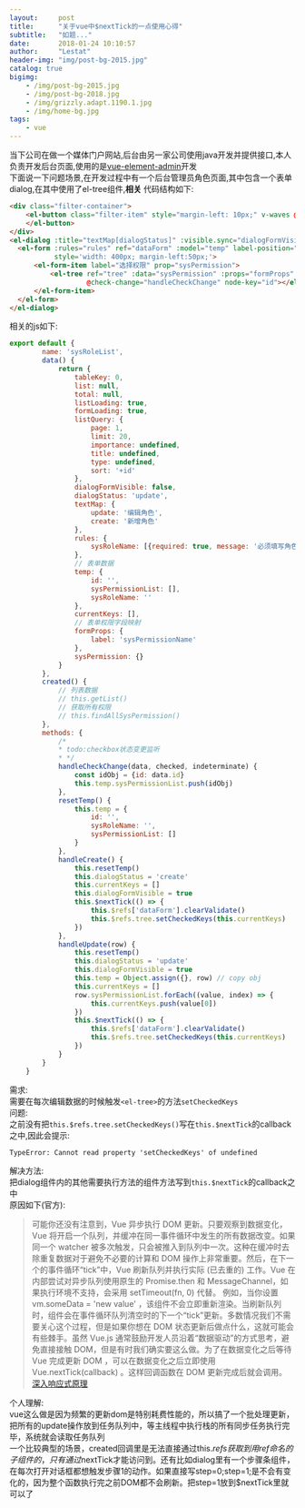 ```yaml
---
layout:     post
title:      "关于vue中$nextTick的一点使用心得"
subtitle:   "如题..."
date:       2018-01-24 10:10:57
author:     "Lestat"
header-img: "img/post-bg-2015.jpg"
catalog: true
bigimg:
    - /img/post-bg-2015.jpg
    - /img/post-bg-2018.jpg
    - /img/grizzly.adapt.1190.1.jpg
    - /img/home-bg.jpg
tags:
    - vue
---
```




当下公司在做一个媒体门户网站,后台由另一家公司使用java开发并提供接口,本人负责开发后台页面,使用的是[vue-element-admin](https://github.com/PanJiaChen/vue-element-admin)开发  
下面说一下问题场景,在开发过程中有一个后台管理员角色页面,其中包含一个表单dialog,在其中使用了el-tree组件,**相关** 代码结构如下:  
```html
<div class="filter-container">
    <el-button class="filter-item" style="margin-left: 10px;" v-waves @click="handleCreate" type="primary" icon="el-icon-edit">新增角色
    </el-button>
</div>
<el-dialog :title="textMap[dialogStatus]" :visible.sync="dialogFormVisible" width="50%">
  <el-form :rules="rules" ref="dataForm" :model="temp" label-position="top" label-width="90px"
           style='width: 400px; margin-left:50px;'>
      <el-form-item label="选择权限" prop="sysPermission">
          <el-tree ref="tree" :data="sysPermission" :props="formProps" show-checkbox
                   @check-change="handleCheckChange" node-key="id"></el-tree>
      </el-form-item>
  </el-form>
</el-dialog>
```
相关的js如下:  
```javascript
export default {
        name: 'sysRoleList',
        data() {
            return {
                tableKey: 0,
                list: null,
                total: null,
                listLoading: true,
                formLoading: true,
                listQuery: {
                    page: 1,
                    limit: 20,
                    importance: undefined,
                    title: undefined,
                    type: undefined,
                    sort: '+id'
                },
                dialogFormVisible: false,
                dialogStatus: 'update',
                textMap: {
                    update: '编辑角色',
                    create: '新增角色'
                },
                rules: {
                    sysRoleName: [{required: true, message: '必须填写角色名称', trigger: 'blur'}]
                },
                // 表单数据
                temp: {
                    id: '',
                    sysPermissionList: [],
                    sysRoleName: ''
                },
                currentKeys: [],
                // 表单权限字段映射
                formProps: {
                    label: 'sysPermissionName'
                },
                sysPermission: {}
            }
        },
        created() {
            // 列表数据
            // this.getList()
            // 获取所有权限
            // this.findAllSysPermission()
        },
        methods: {
            /*
            * todo:checkbox状态变更监听
            * */
            handleCheckChange(data, checked, indeterminate) {
                const idObj = {id: data.id}
                this.temp.sysPermissionList.push(idObj)
            },
            resetTemp() {
                this.temp = {
                    id: '',
                    sysRoleName: '',
                    sysPermissionList: []
                }
            },
            handleCreate() {
                this.resetTemp()
                this.dialogStatus = 'create'
                this.currentKeys = []
                this.dialogFormVisible = true
                this.$nextTick(() => {
                    this.$refs['dataForm'].clearValidate()
                    this.$refs.tree.setCheckedKeys(this.currentKeys)
                })
            },
            handleUpdate(row) {
                this.resetTemp()
                this.dialogStatus = 'update'
                this.dialogFormVisible = true
                this.temp = Object.assign({}, row) // copy obj
                this.currentKeys = []
                row.sysPermissionList.forEach((value, index) => {
                    this.currentKeys.push(value[0])
                })
                this.$nextTick(() => {
                    this.$refs['dataForm'].clearValidate()
                    this.$refs.tree.setCheckedKeys(this.currentKeys)
                })
            }
        }
    }
```
需求:  
需要在每次编辑数据的时候触发`<el-tree>`的方法`setCheckedKeys`  
问题:  
之前没有把`this.$refs.tree.setCheckedKeys()`写在`this.$nextTick`的callback之中,因此会提示:
```
TypeError: Cannot read property 'setCheckedKeys' of undefined
```
解决方法:  
把dialog组件内的其他需要执行方法的组件方法写到`this.$nextTick`的callback之中  
原因如下(官方):  
> 可能你还没有注意到，Vue 异步执行 DOM 更新。只要观察到数据变化，Vue 将开启一个队列，并缓冲在同一事件循环中发生的所有数据改变。如果同一个 watcher 被多次触发，只会被推入到队列中一次。这种在缓冲时去除重复数据对于避免不必要的计算和 DOM 操作上非常重要。然后，在下一个的事件循环“tick”中，Vue 刷新队列并执行实际 (已去重的) 工作。Vue 在内部尝试对异步队列使用原生的 Promise.then 和 MessageChannel，如果执行环境不支持，会采用 setTimeout(fn, 0) 代替。
例如，当你设置 vm.someData = 'new value' ，该组件不会立即重新渲染。当刷新队列时，组件会在事件循环队列清空时的下一个“tick”更新。多数情况我们不需要关心这个过程，但是如果你想在 DOM 状态更新后做点什么，这就可能会有些棘手。虽然 Vue.js 通常鼓励开发人员沿着“数据驱动”的方式思考，避免直接接触 DOM，但是有时我们确实要这么做。为了在数据变化之后等待 Vue 完成更新 DOM ，可以在数据变化之后立即使用 Vue.nextTick(callback) 。这样回调函数在 DOM 更新完成后就会调用。  
[深入响应式原理](https://cn.vuejs.org/v2/guide/reactivity.html)  

个人理解:  
vue这么做是因为频繁的更新dom是特别耗费性能的，所以搞了一个批处理更新，把所有的update操作放到任务队列中，等主线程中执行栈的所有同步任务执行完毕，系统就会读取任务队列  
一个比较典型的场景，created回调里是无法直接通过this.$refs获取到用ref命名的子组件的，只有通过$nextTick才能访问到。还有比如dialog里有一个步骤条组件，在每次打开对话框都想触发步骤1的动作。如果直接写step=0;step=1;是不会有变化的，因为整个函数执行完之前DOM都不会刷新。把step=1放到$nextTick里就可以了
